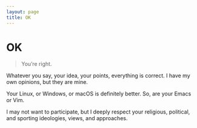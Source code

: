 ```yaml
---
layout: page
title: OK
---
```


# OK

> You’re right.

Whatever you say, your idea, your points, everything is correct.
I have my own opinions, but they are mine.

Your Linux, or Windows, or macOS is definitely better. So, are your Emacs or Vim.

I may not want to participate, but I deeply respect your religious, political, and sporting ideologies, views, and approaches.

<!-- 

Gone without food on many nights.
Went to school without food.
No slippers.
Realize that cold nights can be made warm with warm clothings only in 10th grade. Always assume the winters will be like that - cold shivering nights to get over with.
Migrated from my home-town for better prospects to Bombay, by borrowing ₹10,000 from my aunt, who had always helped our family with food, books, and many others.

Stole food (potatoes, pumpkins, chillies, etc.) from the neighboring vegetable garden. They knew but didn't tell us. When they gave us the harvested vegetables regularly, I began to realize that they knew all along.

Started at a no-window single-room next to a cow-shed in Bombay.

Slept on a mosquito infested bench at a Bus-stop to save money before returning from appearing in an exam in Guwahati, back to Imphal.

Been teaching younger kids since 6th grade to earn my own school fees and pocket money. Relatives helped.

 -->